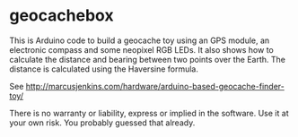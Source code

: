 # geocachebox

This is Arduino code to build a geocache toy using an GPS module, an electronic 
compass and some neopixel RGB LEDs. It also shows how to calculate the distance
and bearing between two points over the Earth. The distance is calculated using
the Haversine formula.

See http://marcusjenkins.com/hardware/arduino-based-geocache-finder-toy/

There is no warranty or liability, express or implied in the software. Use it 
at your own risk.  You probably guessed that already.

